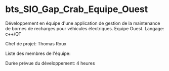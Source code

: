 # bts_SIO_Gap_Crab_Equipe_Ouest
Développement en équipe d'une application de gestion de la maintenance de bornes de recharges pour véhicules électriques. Equipe Ouest.
Langage: c++/QT

Chef de projet: Thomas Roux

Liste des membres de l'équipe:

Durèe prévue du développement: 4 heures
